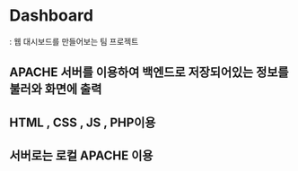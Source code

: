 # Dashboard

: 웹 대시보드를 만들어보는 팀 프로젝트


## APACHE 서버를 이용하여 백엔드로 저장되어있는 정보를 불러와 화면에 출력

## HTML , CSS , JS , PHP이용

## 서버로는 로컬 APACHE 이용


